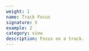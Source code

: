 ```yaml
---
weight: 1
name: Track Focus
signature: X 
example: 2
category: view
description: Focus on a track.
---
```

